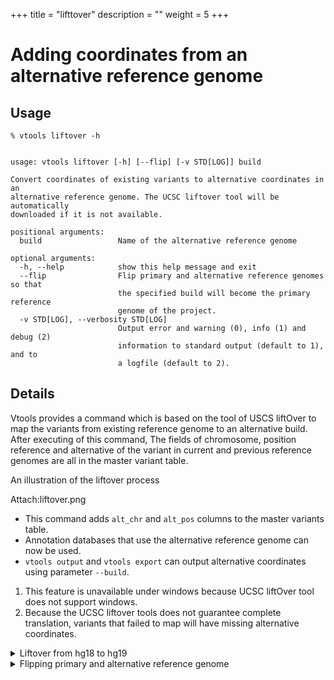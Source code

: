 
+++
title = "lifttover"
description = ""
weight = 5
+++




# Adding coordinates from an alternative reference genome 

## Usage

    % vtools liftover -h
    

    usage: vtools liftover [-h] [--flip] [-v STD[LOG]] build
    
    Convert coordinates of existing variants to alternative coordinates in an
    alternative reference genome. The UCSC liftover tool will be automatically
    downloaded if it is not available.
    
    positional arguments:
      build                 Name of the alternative reference genome
    
    optional arguments:
      -h, --help            show this help message and exit
      --flip                Flip primary and alternative reference genomes so that
                            the specified build will become the primary reference
                            genome of the project.
      -v STD[LOG], --verbosity STD[LOG]
                            Output error and warning (0), info (1) and debug (2)
                            information to standard output (default to 1), and to
                            a logfile (default to 2).
    



## Details

Vtools provides a command which is based on the tool of USCS liftOver to map the variants from existing reference genome to an alternative build. After executing of this command, The fields of chromosome, position reference and alternative of the variant in current and previous reference genomes are all in the master variant table. 



An illustration of the liftover process 

Attach:liftover.png 



*   This command adds `alt_chr` and `alt_pos` columns to the master variants table. 
*   Annotation databases that use the alternative reference genome can now be used. 
*   `vtools output` and `vtools export` can output alternative coordinates using parameter `--build`. 



1.  This feature is unavailable under windows because UCSC liftOver tool does not support windows. 
2.  Because the UCSC liftover tools does not guarantee complete translation, variants that failed to map will have missing alternative coordinates. 

<details><summary> Liftover from hg18 to hg19</summary> The following example demonstrates how to liftOver a project from hg18 to hg19. Note that the UCSC liftOver tool and needed chain files are automatically downloaded if they are not available. 



    % vtools liftover hg19
    

    INFO: Downloading liftOver tool from UCSC
    INFO: Downloading liftOver chain file from UCSC
    INFO: Exporting variants in BED format
    Exporting variants: 100% [======================>] 12,994 151.9K/s in 00:00:00
    INFO: Running UCSC liftOver tool
    INFO: Reading liftover chains
    Mapping coordinates
    INFO: 280 records failed to map.
    Updating table variant: 100% [======================>] 12,714 31.2K/s in 00:00:00
    

After the liftOver operation, three more fields are added to the master variant table (alt\_bin, alt\_chr, alt_pos) 



    % vtools show table variant
    

    variant_id, bin, chr, pos, ref, alt, DP, alt_bin, alt_chr, alt_pos
    1, 585, 1, 533, G, C, 423, 585, 1, 10533
    2, 585, 1, 41342, T, A, 188, 585, 1, 51479
    3, 585, 1, 41791, G, A, 192, 585, 1, 51928
    4, 585, 1, 44449, T, C, 166, 585, 1, 54586
    5, 585, 1, 44539, C, T, 131, 585, 1, 54676
    6, 585, 1, 44571, G, C, 135, 585, 1, 54708
    7, 585, 1, 45162, C, T, 166, 585, 1, 55299
    8, 585, 1, 52066, T, C, 159, 585, 1, 62203
    9, 585, 1, 53534, G, A, 243, 585, 1, 63671
    10, 585, 1, 75891, T, C, 182, 585, 1, 86028
    (12984 records omitted, use parameter --limit to see more)
    

</details>

<details><summary> Flipping primary and alternative reference genome</summary> 



    % vtools show
    

    Project name:                test
    Primary reference genome:    hg18
    Secondary reference genome:  hg19
    Database engine:             sqlite3
    Variant tables:              variant
    Annotation databases:
    

    % vtools liftover hg19 --flip
    

    INFO: Downloading liftOver tool from UCSC
    INFO: Downloading liftOver chain file from UCSC
    INFO: Exporting variants in BED format
    Exporting variants: 100.0% [=========>] 577 55.9K/s in 00:00:00
    INFO: Running UCSC liftOver tool
    INFO: Reading liftover chains
    Mapping coordinates
    INFO: 5 records failed to map.
    INFO: Flipping primary and alterantive reference genome
    Updating table variant: 100.0% [===========>] 572 12.7K/s in 00:00:00
    



Interruption of the flipping process will leave the project unusable because of mixed coordinates. 



    % vtools show
    

    Project name:                test
    Primary reference genome:    hg19
    Secondary reference genome:  hg18
    Database engine:             sqlite3
    Variant tables:              variant
    Annotation databases: 
    

    % vtools show table variant
    

    variant_id, bin, chr, pos, ref, alt, DP, alt_bin, alt_chr, alt_pos
    1, 585, 1, 10533, G, C, 423, 585, 1, 533
    2, 585, 1, 51479, T, A, 188, 585, 1, 41342
    3, 585, 1, 51928, G, A, 192, 585, 1, 41791
    4, 585, 1, 54586, T, C, 166, 585, 1, 44449
    5, 585, 1, 54676, C, T, 131, 585, 1, 44539
    6, 585, 1, 54708, G, C, 135, 585, 1, 44571
    7, 585, 1, 55299, C, T, 166, 585, 1, 45162
    8, 585, 1, 62203, T, C, 159, 585, 1, 52066
    9, 585, 1, 63671, G, A, 243, 585, 1, 53534
    10, 585, 1, 86028, T, C, 182, 585, 1, 75891
    (12984 records omitted, use parameter --limit to see more)
    

(:exampleend</summary>